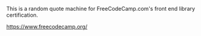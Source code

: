 This is a random quote machine for FreeCodeCamp.com's front end library certification.

https://www.freecodecamp.org/